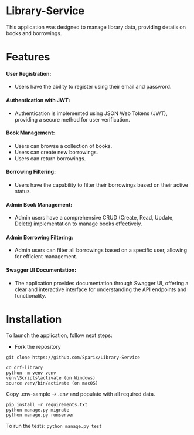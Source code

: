 # Library-Service

This application was designed to manage library data, providing details on books and borrowings.

# Features
#### User Registration:
- Users have the ability to register using their email and password.
#### Authentication with JWT:
- Authentication is implemented using JSON Web Tokens (JWT), providing a secure method for user verification.
#### Book Management:

- Users can browse a collection of books.
- Users can create new borrowings.
- Users can return borrowings.
#### Borrowing Filtering:

- Users have the capability to filter their borrowings based on their active status.
#### Admin Book Management:

- Admin users have a comprehensive CRUD (Create, Read, Update, Delete) implementation to manage books effectively.
#### Admin Borrowing Filtering:

- Admin users can filter all borrowings based on a specific user, allowing for efficient management.
#### Swagger UI Documentation:

- The application provides documentation through Swagger UI, offering a clear and interactive interface for understanding the API endpoints and functionality.

# Installation

To launch the application, follow next steps:

- Fork the repository

```shell
git clone https://github.com/Sparix/Library-Service
```

```
cd drf-library
python -m venv venv
venv\Scripts\activate (on Windows)
source venv/bin/activate (on macOS)
```

Copy .env-sample -> .env and populate with all required data.

```shell
pip install -r requirements.txt
python manage.py migrate
python manage.py runserver
```
To run the tests: ``python manage.py test``
